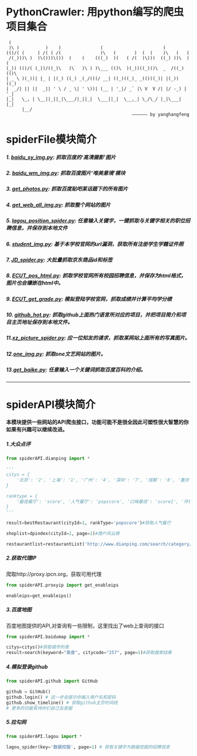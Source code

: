 # PythonCrawler: 用python编写的爬虫项目集合
```
 (                                                                        
 )\ )          )    )               (                       (             
(()/( (     ( /( ( /(               )\   (       )  (  (    )\   (   (    
 /(_)))\ )  )\()))\())  (    (    (((_)  )(   ( /(  )\))(  ((_) ))\  )(   
(_)) (()/( (_))/((_)\   )\   )\ ) )\___ (()\  )(_))((_)()\  _  /((_)(()\  
| _ \ )(_))| |_ | |(_) ((_) _(_/(((/ __| ((_)((_)_ _(()((_)| |(_))   ((_)
|  _/| || ||  _|| ' \ / _ \| ' \))| (__ | '_|/ _` |\ V  V /| |/ -_) | '_|
|_|   \_, | \__||_||_|\___/|_||_|  \___||_|  \__,_| \_/\_/ |_|\___| |_|   
      |__/  
                                                —————— by yanghangfeng
```


# spiderFile模块简介

##### 1.    [baidu_sy_img.py](https://github.com/Fenghuapiao/PythonCrawler/blob/master/spiderFile/baidu_sy_img.py): 抓取百度的‘高清摄影’图片

##### 2.  [baidu_wm_img.py](https://github.com/Fenghuapiao/PythonCrawler/blob/master/spiderFile/baidu_wm_img.py): 抓取百度图片‘唯美意境’模块

##### 3.  [get_photos.py](https://github.com/Fenghuapiao/PythonCrawler/blob/master/spiderFile/get_photos.py): 抓取百度贴吧某话题下的所有图片

##### 4.  [get_web_all_img.py](https://github.com/Fenghuapiao/PythonCrawler/blob/master/spiderFile/get_web_all_img.py): 抓取整个网站的图片

##### 5.  [lagou_position_spider.py](https://github.com/Fenghuapiao/PythonCrawler/blob/master/spiderFile/lagou_position_spider.py): 任意输入关键字，一键抓取与关键字相关的职位招聘信息，并保存到本地文件

##### 6.  [student_img.py](https://github.com/Fenghuapiao/PythonCrawler/blob/master/spiderFile/student_img.py): 基于本学校官网的url漏洞，获取所有注册学生学籍证件照

##### 7.  [JD_spider.py](https://github.com/Fenghuapiao/PythonCrawler/blob/master/spiderFile/JD_spider.py): 大批量抓取京东商品id和标签

##### 8.  [ECUT_pos_html.py](https://github.com/Fenghuapiao/PythonCrawler/blob/master/spiderFile/ECUT_pos_html.py): 抓取学校官网所有校园招聘信息，并保存为html格式，图片也会镶嵌在html中。

##### 9.  [ECUT_get_grade.py](https://github.com/Fenghuapiao/PythonCrawler/blob/master/spiderFile/ECUT_get_grade.py): 模拟登陆学校官网，抓取成绩并计算平均学分绩

##### 10. [github_hot.py](https://github.com/Fenghuapiao/PythonCrawler/blob/master/spiderFile/github_hot.py): 抓取github上面热门语言所对应的项目，并把项目简介和项目主页地址保存到本地文件。

##### 11.[xz_picture_spider.py](https://github.com/Fenghuapiao/PythonCrawler/blob/master/spiderFile/xz_picture_spider.py): 应一位知友的请求，抓取某网站上面所有的写真图片。
##### 12.[one_img.py](https://github.com/Fenghuapiao/PythonCrawler/blob/master/spiderFile/one_img.py): 抓取one文艺网站的图片。
##### 13.[get_baike.py](https://github.com/Fenghuapiao/PythonCrawler/blob/master/spiderFile/get_baike.py): 任意输入一个关键词抓取百度百科的介绍。

---
# spiderAPI模块简介
#### 本模块提供一些网站的API爬虫接口，功能可能不是很全因此可塑性很大智慧的你如果有兴趣可以继续改进。
##### 1.大众点评
```python
from spiderAPI.dianping import *

'''
citys = {
    '北京': '2', '上海': '1', '广州': '4', '深圳': '7', '成都': '8', '重庆': '9', '杭州': '3', '南京': '5', '沈阳': '18', '苏州': '6', '天津': '10','武汉': '16', '西安': '17', '长沙': '344', '大连': '19', '济南': '22', '宁波': '11', '青岛': '21', '无锡': '13', '厦门': '15', '郑州': '160'
}

ranktype = {
    '最佳餐厅': 'score', '人气餐厅': 'popscore', '口味最佳': 'score1', '环境最佳': 'score2', '服务最佳': 'score3'
}
'''

result=bestRestaurant(cityId=1, rankType='popscore')#获取人气餐厅

shoplist=dpindex(cityId=1, page=1)#商户风云榜

restaurantlist=restaurantList('http://www.dianping.com/search/category/2/10/p2')#获取餐厅

```

##### 2.获取代理IP
爬取http://proxy.ipcn.org，获取可用代理
```python
from spiderAPI.proxyip import get_enableips

enableips=get_enableips()

```

##### 3.百度地图
百度地图提供的API,对查询有一些限制，这里找出了web上查询的接口
```python
from spiderAPI.baidumap import *

citys=citys()#获取城市列表
result=search(keyword="美食", citycode="257", page=1)#获取搜索结果

```

##### 4.模拟登录github
```python
from spiderAPI.github import GitHub

github = GitHub()
github.login() # 这一步会提示你输入用户名和密码
github.show_timeline() # 获取github主页时间线
# 更多的功能有待你们自己去发掘
```

##### 5.拉勾网
```python
from spiderAPI.lagou import *

lagou_spider(key='数据挖掘', page=1) # 获取关键字为数据挖掘的招聘信息
```
